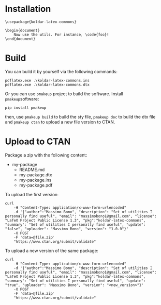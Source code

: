 Installation
============

```
\usepackage{koldar-latex-commons}

\begin{document}
    Now use the utils. For instance, \code{foo}!
\end{document}
```

Build
=====

You can build it by yourself via the following commands:

```
pdflatex.exe .\koldar-latex-commons.ins
pdflatex.exe .\koldar-latex-commons.dtx
```

Or you can use `pmakeup` project to build the software. Install `pmakeup`software:

```
pip install pmakeup
```

then, use `pmakeup build` to build the sty file, `pmakeup doc` to build the dtx file and  `pmakeup ctan` to upload a new file version to CTAN.

Upload to CTAN
==============

Package a zip with the following content:

 - my-package
    - README.md
    - my-package.dtx
    - my-package.ins
    - my-package.pdf


To upload the first version:

```
curl 
    -H "Content-Type: application/x-www-form-urlencoded"
    -d '{"author":"Massimo Bono", "description": "Set of utilities I personally find useful", "email": "massimobono1@gmail.com", "license": "LaTeX Project Public License 1.3", "pkg":"koldar-latex-commons", "summary": "Set of utilities I personally find useful", "update": "false", "uploader": "Massimo Bono", "version": "1.0.0"}'
    -X POST
    -F 'data=@file.zip'
    "https://www.ctan.org/submit/validate"
```

To upload a new version of the same package:

```
curl 
    -H "Content-Type: application/x-www-form-urlencoded"
    -d '{"author":"Massimo Bono", "description": "Set of utilities I personally find useful", "email": "massimobono1@gmail.com", "license": "LaTeX Project Public License 1.3", "pkg":"koldar-latex-commons", "summary": "Set of utilities I personally find useful", "update": "true", "uploader": "Massimo Bono", "version": "<new_version>"}'
    -X POST
    -F 'data=@file.zip'
    "https://www.ctan.org/submit/validate"
```


